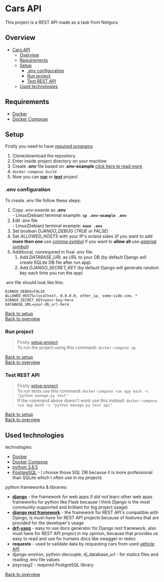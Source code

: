 # Cars API
This project is a REST API made as a task from Netguru

## Overview
- [Cars API](#cars-api)
  - [Overview](#overview)
  - [Requirements](#requirements)
  - [Setup](#setup)
    - [.env configuration](#env-configuration)
    - [Run project](#run-project)
    - [Test REST API](#test-rest-api)
  - [Used technologies](#used-technologies)


## Requirements
- [Docker](https://docs.docker.com/v17.12/install/)
- [Docker Compose](https://docs.docker.com/compose/install/)


## Setup
Firstly you need to have [required programs](#requirements)
1. Clone/download the repository
2. Enter inside project directory on your machine
3. Create **.env** file based on **.env-example** [click here to read more](#env-configuration)
4. `docker-compose build`
5. Now you can **[run](#run-project)** or **[test](#test-rest-api)** project


### .env configuration
To create .env file follow these steps:
1. Copy *.env-examle* as **.env**     <br /> - Linux(Debian) terminal example: **`cp .env-example .env`**
2. Edit .env file                     <br /> - Linux(Debian) terminal example: **`nano .env`**
3. Set boolean *DJANGO_DEBUG* (*TRUE* or *FALSE*)
4. Set *ALLOWED_HOSTS* with your IP's or/and sides (if you want to add **more then one** use *[comma symbol](https://en.wikipedia.org/wiki/Comma)* if you want to **allow all** use *[asterisk symbol](https://en.wikipedia.org/wiki/Asterisk)*)
5. Additional, nonrequired in final .env file:
   1. Add *DATABASE_URL* as URL to your DB (by default Django will create SQLite DB file after run app)
   2. Add *DJANGO_SECRET_KEY* (by default Django will generate random key each time you run the app)

.env file should look like this:
```
DJANGO_DEBUG=FALSE
ALLOWED_HOSTS=localhost, 0.0.0.0, other_ip, some-side.com, *
DJANGO_SECRET_KEY=your-key-here
DATABASE_URL=your-db_url-here
```

[Back to setup](#setup)\
[Back to overview](#overview)

### Run project
>Firstly [setup project](#setup)\
To run the project using this command:
`docker-compose up`

[Back to setup](#setup)\
[Back to overview](#overview)

### Test REST API
>Firstly [setup project](#setup)\
To run tests use this command:
`docker-compose run app bash -c "python manage.py test"`\
If the command above doesn't work use this instead:
`docker-compose run app bash -c "python manage.py test api"`

[Back to setup](#setup)\
[Back to overview](#overview)


## Used technologies

technologies:
  - [Docker](https://docs.docker.com/v17.12/install/)
  - [Docker Compose](https://docs.docker.com/compose/install/)
  - [python 3.8.5](https://www.python.org/downloads/release/python-385/)
  - [PostgreSQL](https://www.postgresql.org/) - I choose those SQL DB because it is more professional than SQLite which I often use in my projects

python frameworks & libraries:
  - **[django](https://www.djangoproject.com/)** - the framework for web apps (I did not learn other web apps frameworks for python like Flask because I think Django is the most community-supported and brilliant for big project usage)
  - **[django rest framework](https://www.django-rest-framework.org/)** - the framework for REST API's compatible with Django, is must-have for REST API projects because of features that are provided for the developer's usage
  - **[drf-yasg](https://drf-yasg.readthedocs.io/en/stable/)** - easy to use docs generator for Django rest framework, also must have for REST API project in my opinion, because that provides us easy to read and use for humans docs like swagger or redoc
  - **requests** - used to validate data by requesting cars from used [vehicle API](https://vpic.nhtsa.dot.gov/api/)
  - django-environ, python-decouple, dj_database_url - for statics files and reading .env file values
  - psycopg2 - required PostgreSQL library

[Back to overview](#overview)
